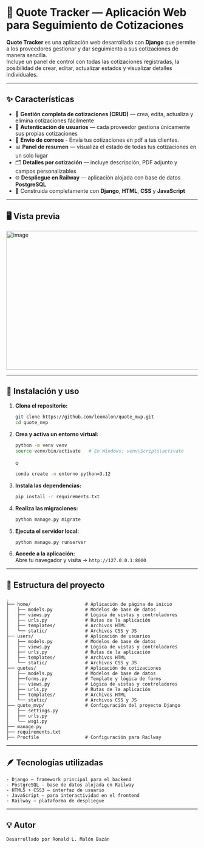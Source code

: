 # 📄 Quote Tracker — Aplicación Web para Seguimiento de Cotizaciones

**Quote Tracker** es una aplicación web desarrollada con **Django** que permite a los proveedores gestionar y dar seguimiento a sus cotizaciones de manera sencilla.  
Incluye un panel de control con todas las cotizaciones registradas, la posibilidad de crear, editar, actualizar estados y visualizar detalles individuales.  

---

## ✨ Características

- 🧾 **Gestión completa de cotizaciones (CRUD)** — crea, edita, actualiza y elimina cotizaciones fácilmente  
- 👤 **Autenticación de usuarios** — cada proveedor gestiona únicamente sus propias cotizaciones
- 🧾 **Envio de correos** - Envía tus cotizaciones en pdf a tus clientes.
- 📊 **Panel de resumen** — visualiza el estado de todas tus cotizaciones en un solo lugar  
- 🗂️ **Detalles por cotización** — incluye descripción, PDF adjunto y campos personalizables  
- 🌐 **Despliegue en Railway** — aplicación alojada con base de datos **PostgreSQL**  
- 🧱 Construida completamente con **Django**, **HTML**, **CSS** y **JavaScript**

---

## 🖥️ Vista previa

<img width="1112" height="365" alt="image" src="https://github.com/user-attachments/assets/1343f30c-c454-4c78-926b-6ccd733c7849" />


---

## 🚀 Instalación y uso

1. **Clona el repositorio:**
   ```bash
   git clone https://github.com/leomalon/quote_mvp.git
   cd quote_mvp
   ```

2. **Crea y activa un entorno virtual:**
   ```bash
   python -m venv venv
   source venv/bin/activate   # En Windows: venv\Scripts\activate
   ```
   o
   ```bash
   conda create -n entorno python=3.12
   ```

4. **Instala las dependencias:**
   ```bash
   pip install -r requirements.txt
   ```

5. **Realiza las migraciones:**
   ```bash
   python manage.py migrate
   ```

6. **Ejecuta el servidor local:**
   ```bash
   python manage.py runserver
   ```

7. **Accede a la aplicación:**  
   Abre tu navegador y visita → `http://127.0.0.1:8000`

---

## 🧩 Estructura del proyecto
```plaintext
.
├── home/                    # Aplicación de página de inicio
│   ├── models.py            # Modelos de base de datos
│   ├── views.py             # Lógica de vistas y controladores
│   ├── urls.py              # Rutas de la aplicación
│   ├── templates/           # Archivos HTML
│   └── static/              # Archivos CSS y JS
├── users/                   # Aplicación de usuarios
│   ├── models.py            # Modelos de base de datos
│   ├── views.py             # Lógica de vistas y controladores
│   ├── urls.py              # Rutas de la aplicación
│   ├── templates/           # Archivos HTML
│   └── static/              # Archivos CSS y JS
├── quotes/                  # Aplicación de cotizaciones
│   ├── models.py            # Modelos de base de datos
│   ├──forms.py              # Template y lógica de forms
│   ├── views.py             # Lógica de vistas y controladores
│   ├── urls.py              # Rutas de la aplicación
│   ├── templates/           # Archivos HTML
│   └── static/              # Archivos CSS y JS
├── quote_mvp/               # Configuración del proyecto Django
│   ├── settings.py
│   ├── urls.py
│   └── wsgi.py
├── manage.py
├── requirements.txt
├── Procfile                 # Configuración para Railway
```

---

## 🪶 Tecnologías utilizadas
```plaintext
- Django — framework principal para el backend
- PostgreSQL — base de datos alojada en Railway
- HTML5 + CSS3 — interfaz de usuario
- JavaScript — para interactividad en el frontend
- Railway — plataforma de despliegue
```

---

## 💡 Autor
```plaintext
Desarrollado por Ronald L. Malón Bazán
```
